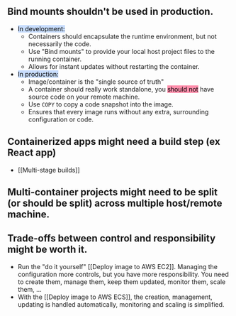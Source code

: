 ## Bind mounts shouldn't be used in production.
- <mark style="background: #ADCCFFA6;">In development:</mark>
	- Containers should encapsulate the runtime environment, but not necessarily the code.
	- Use "Bind mounts" to provide your local host project files to the running container.
	- Allows for instant updates without restarting the container.
- <mark style="background: #ADCCFFA6;">In production:</mark>
	- Image/container is the "single source of truth"
	- A container should really work standalone, you <mark style="background: #FF5582A6;">should not</mark> have source code on your remote machine.
	- Use `COPY` to copy a code snapshot into the image.
	- Ensures that every image runs without any extra, surrounding configuration or code.
## Containerized apps might need a build step (ex React app)
- [[Multi-stage builds]]
## Multi-container projects might need to be split (or should be split) across multiple host/remote machine.
## Trade-offs between control and responsibility might be worth it.
- Run the "do it yourself" [[Deploy image to AWS EC2]]. Managing the configuration more controls, but you have more responsibility. You need to create them, manage them, keep them updated, monitor them, scale them, ...
- With the [[Deploy image to AWS ECS]], the creation, management, updating is handled automatically, monitoring and scaling is simplified.